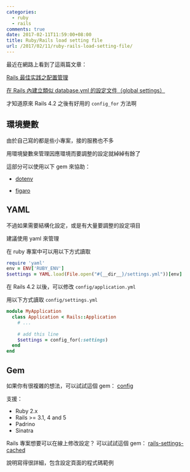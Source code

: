 ```yaml
---
categories:
  - ruby
  - rails
comments: true
date: 2017-02-11T11:59:00+08:00
title: Ruby/Rails load setting file
url: /2017/02/11/ruby-rails-load-setting-file/
---
```


最近在網路上看到了這兩篇文章：

[Rails 最佳实践之配置管理](https://ruby-china.org/topics/32126)

[在 Rails 內建立類似 database.yml 的設定文件（global settings）](http://railsfun.tw/t/rails-database-yml-global-settings/996)

才知道原來 Rails 4.2 之後有好用的 `config_for` 方法啊

<!--more-->

## 環境變數

由於自己寫的都是些小專案，接的服務也不多

用環境變數來管理因應環境而要調整的設定就綽綽有餘了

這部分可以使用以下 gem 來協助：

* [dotenv](https://github.com/bkeepers/dotenv)

* [figaro](https://github.com/laserlemon/figaro)

## YAML

不過如果需要結構化設定，或是有大量要調整的設定項目

建議使用 yaml 來管理

在 ruby 專案中可以用以下方式讀取

```ruby
require 'yaml'
env = ENV['RUBY_ENV']
$settings = YAML.load(File.open("#{__dir__}/settings.yml"))[env]
```

在 Rails 4.2 以後，可以修改 `config/application.yml` 

用以下方式讀取 `config/settings.yml`

```ruby
module MyApplication
  class Application < Rails::Application
  	# ...
    
    # add this line
    $settings = config_for(:settings)
  end
end
```

## Gem

如果你有很複雜的想法，可以試試這個 gem： [config](https://github.com/railsconfig/config)

支援：
* Ruby 2.x
* Rails >= 3.1, 4 and 5
* Padrino
* Sinatra

Rails 專案想要可以在線上修改設定？ 可以試試這個 gem： [rails-settings-cached](https://github.com/huacnlee/rails-settings-cached)

說明寫得很詳細，包含設定頁面的程式碼範例





